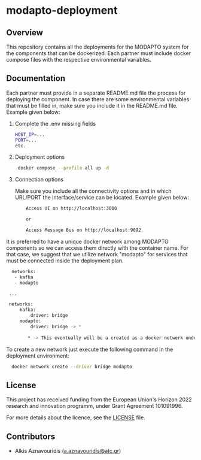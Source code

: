 # modapto-deployment

## Overview

This repository contains all the deployments for the MODAPTO system for the components that can be dockerized. Each partner must include docker compose files with the respective environmental variables.

## Documentation

Each partner must provide in a separate README.md file the process for deploying the component. In case there are some environmental variables that must be filled in, make sure you include it in the README.md file. Example given below:

1. Complete the .env missing fields

   ```sh
   HOST_IP=...
   PORT=...
   etc.
   ```

2. Deployment options

   ```sh
    docker compose --profile all up -d
   ```

3. Connection options

    Make sure you include all the connectivity options and in which URL/PORT the interface/service can be located. Example given below:

    ```sh
        Access UI on http://localhost:3000

        or

        Access Message Bus on http://localhost:9092
    ```

It is preferred to have a unique docker network among MODAPTO components so we can access them directly with the container name. For that case, we suggest that we utilize network "modapto" for services that must be connected inside the deployment plan.

   ```sh
     networks:
      - kafka
      - modapto

    ...

    networks:
        kafka:
            driver: bridge
        modapto:
            driver: bridge -> *
            
           * -> This eventually will be a created as a docker network under the Host environment so it will be changed in "external: true"
   ```

To create a new network just execute the following command in the deployment environment:

  ```sh
    docker network create --driver bridge modapto
   ```

## License

This project has received funding from the European Union's Horizon 2022 research and innovation programm, under Grant Agreement 101091996.

For more details about the licence, see the [LICENSE](LICENSE) file.

## Contributors

- Alkis Aznavouridis (<a.aznavouridis@atc.gr>)
